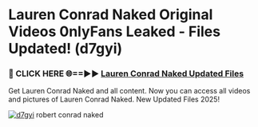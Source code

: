 # Lauren Conrad Naked Original Videos 0nlyFans Leaked - Files Updated! (d7gyi)

<h3>🔴 CLICK HERE 🌐==►► <a href="https://tinyurl.com/yckcrads" rel="nofollow">Lauren Conrad Naked Updated Files</a></h3>

Get Lauren Conrad Naked and all content. Now you can access all videos and pictures of Lauren Conrad Naked. New Updated Files 2025!

[![d7gyi](https://i.imgur.com/hpKpOFt.gif)](https://tinyurl.com/yckcrads)
robert conrad naked